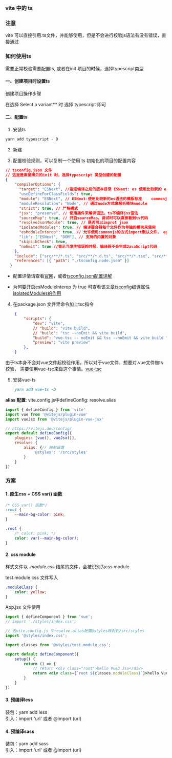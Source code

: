 ### vite 中的 ts

### 注意
vite 可以直接引用.ts文件，并能够使用，但是不会进行校验js语法有没有错误，直接通过

### 如何使用ts
需要正常校验需要配置ts, 或者在init 项目的时候，选择typescript类型

#### 一、创建项目时设置ts
<a :href="$withBase('/frame/vite/create')">创建项目操作步骤</a>

在选择 Select a variant** 时 选择 typescript 即可

#### 二、配置ts
1. 安装ts

``` md
yarn add typescript - D
```

2. 新建 

3. 配置校验规则，可以复制一个使用 ts 初始化的项目的配置内容

``` json
// tsconfig.json 文件
// 这里是直接拷贝的init 时，选择typescript 类型创建的配置
{
    "compilerOptions": {
      "target": "ESNext", //指定编译之后的版本目录 ESNext: es 使用比较新的 es 语法
      "useDefineForClassFields": true,
      "module": "ESNext", // ESNext:使用比较新的es语法的模板标准    commonjs: 使用commonjs
      "moduleResolution": "Node", // 通过node方式来解析模块module
      "strict": true, // 严格模式
      "jsx": "preserve", // 使用插件来编译语法，ts不编译jsx语法
      "sourceMap": true, // 开启sourceMap，调试时可以直接看到ts代码 
      "resolveJsonModule": true, // 是否可以improt json
      "isolatedModules": true, // 编译器会将每个文件作为单独的模块来使用
      "esModuleInterop": true, // 允许使用commonjs的方式import默认文件， eg: import React from 'react'
      "lib": ["ESNext", "DOM"], // 支持的内置的对象
      "skipLibCheck": true,
      "noEmit": true //表示当发生错误的时候，编译器不会生成JavaScript代码
    },
    "include": ["src/**/*.ts", "src/**/*.d.ts", "src/**/*.tsx", "src/**/*.vue"], // 要编译的ts目标源
    "references": [{ "path": "./tsconfig.node.json" }]
  }

```

- 配置详情请查看[官网](https://www.tslang.cn/docs/handbook/compiler-options.html)，或者[tsconfig.json配置详解](https://blog.csdn.net/qq_40588413/article/details/104318265?spm=1001.2101.3001.6661.1&utm_medium=distribute.pc_relevant_t0.none-task-blog-2%7Edefault%7ECTRLIST%7ERate-1-104318265-blog-115750351.pc_relevant_multi_platform_whitelistv3&depth_1-utm_source=distribute.pc_relevant_t0.none-task-blog-2%7Edefault%7ECTRLIST%7ERate-1-104318265-blog-115750351.pc_relevant_multi_platform_whitelistv3&utm_relevant_index=1)

- 为何要开启esModuleInterop 为 true 可查看该文章[tsconfig编译属性isolatedModules的作用](https://blog.csdn.net/weixin_40013817/article/details/127125777)

4. 在package.json 文件里命令加上tsc指令
``` json
    {
        "scripts": {
            "dev": "vite",
            // "build": "vite build",
            // "build": "tsc --noEmit && vite build",
            "build": "vue-tsc -- noEmit && tsc --noEmit && vite build ",
            "preview": "vite preview"
        },
    }
```

由于ts本身不会对vue文件起校验作用，所以对于vue文件，想要对.vue文件做ts校验， 需要使用vue-tsc来做这个事情。[vue-tsc](https://www.baidu.com/link?url=M_n6unqmlssiWHcLn2aKfUYd5qNpIibKF3xkbbHBwodeUN3fobRy42Mesp2SrpK9&wd=&eqid=a0e131af0000d6b3000000066409a185)

5. 安装vue-ts
``` md
    yarn add vue-ts -D
```

**alias 配置**: vite.config.js中defineConfig: resolve.alias

``` js
import { defineConfig } from 'vite'
import vue from '@vitejs/plugin-vue'
import vueJsx from '@vitejs/plugin-vue-jsx'

// https://vitejs.dev/config/
export default defineConfig({
    plugins: [vue(), vueJsx()],
    resolve: {
        alias: {// 映射设置
            '@styles': '/src/styles'
        }
    }
})
```

### 方案
#### 1. 原生css + CSS var() 函数
``` css
/* CSS var() 函数*/
:root {
    --main-bg-color: pink;
}

.root {
    /* color: pink; */
    color: var(--main-bg-color);
}
```

#### 2. css module
样式文件以 *.module.css* 结尾的文件，会被识别为css module

test.module.css 文件写入
``` css
.moduleClass {
    color: yellow;
}
```

App.jsx 文件使用
``` jsx
import { defineComponent } from 'vue';
// import './styles/index.css';

// 去vite.config.js 中resolve.alias配置@styles映射到/src/styles
import '@styles/index.css';

import classes from '@styles/test.module.css';

export default defineComponent({
    setup() {
        return () => {
            // return <div class="root">hello Vue3 Jsx</div>
            return <div class={`root ${classes.moduleClass}`}>hello Vue3 Jsx</div>
        }
    }
})
```

#### 3. 预编译less
装包：yarn add less    
引入：import 'url' 或者 @import (url)

#### 4. 预编译sass
装包：yarn add sass    
引入：import 'url' 或者 @import (url)